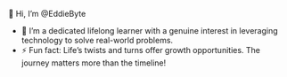 👋 Hi, I’m @EddieByte
- 👀 I’m a dedicated lifelong learner with a genuine interest in leveraging technology to solve real-world problems.
- ⚡ Fun fact:  Life’s twists and turns offer growth opportunities. The journey matters more than the timeline! 

<!---
EddieByte/EddieByte is a ✨ special ✨ repository because its `README.md` (this file) appears on your GitHub profile.
You can click the Preview link to take a look at your changes.
--->
